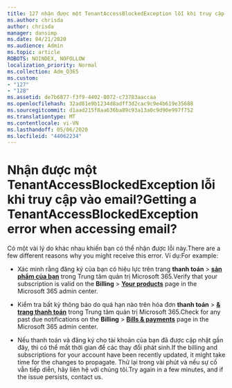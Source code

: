 ```yaml
---
title: 127 nhận được một TenantAccessBlockedException lỗi khi truy cập vào email?
ms.author: chrisda
author: chrisda
manager: dansimp
ms.date: 04/21/2020
ms.audience: Admin
ms.topic: article
ROBOTS: NOINDEX, NOFOLLOW
localization_priority: Normal
ms.collection: Adm_O365
ms.custom:
- "127"
- "128"
ms.assetid: de7b6877-f3f9-4402-8072-c73783aaccaa
ms.openlocfilehash: 32ad81e9b1234d8adff3d2cac9c9e4b619e35688
ms.sourcegitcommit: d1aad215f8aa636ba89c93a13a0c9d90e997f752
ms.translationtype: MT
ms.contentlocale: vi-VN
ms.lasthandoff: 05/06/2020
ms.locfileid: "44062234"
---
```

# <a name="getting-a-tenantaccessblockedexception-error-when-accessing-email"></a><span data-ttu-id="3290d-102">Nhận được một TenantAccessBlockedException lỗi khi truy cập vào email?</span><span class="sxs-lookup"><span data-stu-id="3290d-102">Getting a TenantAccessBlockedException error when accessing email?</span></span>

<span data-ttu-id="3290d-103">Có một vài lý do khác nhau khiến bạn có thể nhận được lỗi này.</span><span class="sxs-lookup"><span data-stu-id="3290d-103">There are a few different reasons why you might receive this error.</span></span> <span data-ttu-id="3290d-104">Ví dụ:</span><span class="sxs-lookup"><span data-stu-id="3290d-104">For example:</span></span>

- <span data-ttu-id="3290d-105">Xác minh rằng đăng ký của bạn có hiệu lực trên trang **thanh toán** \> **[sản phẩm của bạn](https://portal.office.com/adminportal/home#/subscriptions)** trong Trung tâm quản trị Microsoft 365.</span><span class="sxs-lookup"><span data-stu-id="3290d-105">Verify that your subscription is valid on the **Billing** \> **[Your products](https://portal.office.com/adminportal/home#/subscriptions)** page in the Microsoft 365 admin center.</span></span>

- <span data-ttu-id="3290d-106">Kiểm tra bất kỳ thông báo do quá hạn nào trên hóa đơn **thanh toán** \> **[& trang thanh toán](https://portal.office.com/adminportal/home#/billoverview)** trong Trung tâm quản trị Microsoft 365.</span><span class="sxs-lookup"><span data-stu-id="3290d-106">Check for any past due notifications on the **Billing** \> **[Bills & payments](https://portal.office.com/adminportal/home#/billoverview)** page in the Microsoft 365 admin center.</span></span>

- <span data-ttu-id="3290d-107">Nếu thanh toán và đăng ký cho tài khoản của bạn đã được cập nhật gần đây, thì có thể mất thời gian để các thay đổi phát sinh.</span><span class="sxs-lookup"><span data-stu-id="3290d-107">If the billing and subscriptions for your account have been recently updated, it might take time for the changes to propagate.</span></span> <span data-ttu-id="3290d-108">Thử lại trong vài phút và nếu sự cố vẫn tiếp diễn, hãy liên hệ với chúng tôi.</span><span class="sxs-lookup"><span data-stu-id="3290d-108">Try again in a few minutes, and if the issue persists, contact us.</span></span>
